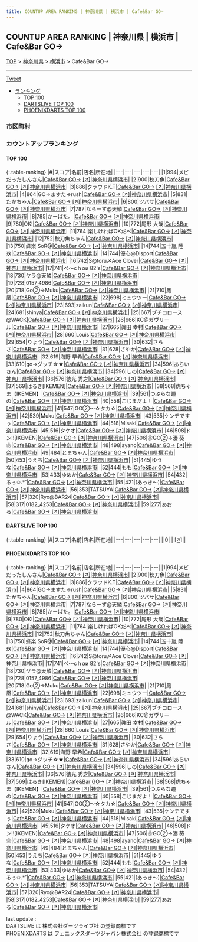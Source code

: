 ```yaml
---
title: COUNTUP AREA RANKING | 神奈川県 | 横浜市 | Cafe&Bar GO→
---
```

## COUNTUP AREA RANKING | 神奈川県 | 横浜市 | Cafe&Bar GO→

[TOP](/darts/rank/) > [神奈川県](/darts/rank/神奈川県/) > [横浜市](/darts/rank/神奈川県/横浜市/) > Cafe&Bar GO→

___

<a href="https://twitter.com/share?ref_src=twsrc%5Etfw" data-text="COUNTUP AREA RANKING | 神奈川県横浜市Cafe&Bar GO→" class="twitter-share-button" data-hashtags="DARTSLIVE,PHOENIXDARTS,darts,ダーツ" data-show-count="false">Tweet</a>

* [ランキング](#カウントアップランキング)
    * [TOP 100](#top-100)
    * [DARTSLIVE TOP 100](#dartslive-top-100)
    * [PHOENIXDARTS TOP 100](#phoenixdarts-top-100)

### 市区町村

<ul>

</ul>

### カウントアップランキング

#### TOP 100



{:.table-ranking}
|#|スコア|名前|店名|所在地|
|---|---|---|---|---|
|1|994|<span class="rank-name-pd">メビだったしんさん</span>|<a href="/darts/rank/shops/61937.html">Cafe&Bar GO→</a> <a href="https://vs.phoenixdarts.com/jp/shop/shopDetailInfo/s_61937?s_seq=61937">[↗]</a>|<a href="/darts/rank/神奈川県/横浜市">神奈川県横浜市</a>|
|2|900|<span class="rank-name-pd">秋刀魚</span>|<a href="/darts/rank/shops/61937.html">Cafe&Bar GO→</a> <a href="https://vs.phoenixdarts.com/jp/shop/shopDetailInfo/s_61937?s_seq=61937">[↗]</a>|<a href="/darts/rank/神奈川県/横浜市">神奈川県横浜市</a>|
|3|886|<span class="rank-name-pd">クラウドK.T</span>|<a href="/darts/rank/shops/61937.html">Cafe&Bar GO→</a> <a href="https://vs.phoenixdarts.com/jp/shop/shopDetailInfo/s_61937?s_seq=61937">[↗]</a>|<a href="/darts/rank/神奈川県/横浜市">神奈川県横浜市</a>|
|4|864|<span class="rank-name-pd">GO→ますた→rush</span>|<a href="/darts/rank/shops/61937.html">Cafe&Bar GO→</a> <a href="https://vs.phoenixdarts.com/jp/shop/shopDetailInfo/s_61937?s_seq=61937">[↗]</a>|<a href="/darts/rank/神奈川県/横浜市">神奈川県横浜市</a>|
|5|831|<span class="rank-name-pd">たかちゃん</span>|<a href="/darts/rank/shops/61937.html">Cafe&Bar GO→</a> <a href="https://vs.phoenixdarts.com/jp/shop/shopDetailInfo/s_61937?s_seq=61937">[↗]</a>|<a href="/darts/rank/神奈川県/横浜市">神奈川県横浜市</a>|
|6|800|<span class="rank-name-pd">ツバサ</span>|<a href="/darts/rank/shops/61937.html">Cafe&Bar GO→</a> <a href="https://vs.phoenixdarts.com/jp/shop/shopDetailInfo/s_61937?s_seq=61937">[↗]</a>|<a href="/darts/rank/神奈川県/横浜市">神奈川県横浜市</a>|
|7|787|<span class="rank-name-pd">ならーず@天鱗</span>|<a href="/darts/rank/shops/61937.html">Cafe&Bar GO→</a> <a href="https://vs.phoenixdarts.com/jp/shop/shopDetailInfo/s_61937?s_seq=61937">[↗]</a>|<a href="/darts/rank/神奈川県/横浜市">神奈川県横浜市</a>|
|8|785|<span class="rank-name-pd">かーばた。</span>|<a href="/darts/rank/shops/61937.html">Cafe&Bar GO→</a> <a href="https://vs.phoenixdarts.com/jp/shop/shopDetailInfo/s_61937?s_seq=61937">[↗]</a>|<a href="/darts/rank/神奈川県/横浜市">神奈川県横浜市</a>|
|9|780|<span class="rank-name-pd">OK!</span>|<a href="/darts/rank/shops/61937.html">Cafe&Bar GO→</a> <a href="https://vs.phoenixdarts.com/jp/shop/shopDetailInfo/s_61937?s_seq=61937">[↗]</a>|<a href="/darts/rank/神奈川県/横浜市">神奈川県横浜市</a>|
|10|772|<span class="rank-name-pd">尾形 大哉</span>|<a href="/darts/rank/shops/61937.html">Cafe&Bar GO→</a> <a href="https://vs.phoenixdarts.com/jp/shop/shopDetailInfo/s_61937?s_seq=61937">[↗]</a>|<a href="/darts/rank/神奈川県/横浜市">神奈川県横浜市</a>|
|11|764|<span class="rank-name-pd">楽しければOKだべ</span>|<a href="/darts/rank/shops/61937.html">Cafe&Bar GO→</a> <a href="https://vs.phoenixdarts.com/jp/shop/shopDetailInfo/s_61937?s_seq=61937">[↗]</a>|<a href="/darts/rank/神奈川県/横浜市">神奈川県横浜市</a>|
|12|752|<span class="rank-name-pd">秋刀魚ちゃん</span>|<a href="/darts/rank/shops/61937.html">Cafe&Bar GO→</a> <a href="https://vs.phoenixdarts.com/jp/shop/shopDetailInfo/s_61937?s_seq=61937">[↗]</a>|<a href="/darts/rank/神奈川県/横浜市">神奈川県横浜市</a>|
|13|750|<span class="rank-name-pd">蜂楽 SoR@</span>|<a href="/darts/rank/shops/61937.html">Cafe&Bar GO→</a> <a href="https://vs.phoenixdarts.com/jp/shop/shopDetailInfo/s_61937?s_seq=61937">[↗]</a>|<a href="/darts/rank/神奈川県/横浜市">神奈川県横浜市</a>|
|14|744|<span class="rank-name-pd"><span class="pro-icon-pd"></span>五十嵐 陸玖</span>|<a href="/darts/rank/shops/61937.html">Cafe&Bar GO→</a> <a href="https://vs.phoenixdarts.com/jp/shop/shopDetailInfo/s_61937?s_seq=61937">[↗]</a>|<a href="/darts/rank/神奈川県/横浜市">神奈川県横浜市</a>|
|14|744|<span class="rank-name-pd">優心@Disport</span>|<a href="/darts/rank/shops/61937.html">Cafe&Bar GO→</a> <a href="https://vs.phoenixdarts.com/jp/shop/shopDetailInfo/s_61937?s_seq=61937">[↗]</a>|<a href="/darts/rank/神奈川県/横浜市">神奈川県横浜市</a>|
|16|742|<span class="rank-name-pd">S@toru〆Ace Clover</span>|<a href="/darts/rank/shops/61937.html">Cafe&Bar GO→</a> <a href="https://vs.phoenixdarts.com/jp/shop/shopDetailInfo/s_61937?s_seq=61937">[↗]</a>|<a href="/darts/rank/神奈川県/横浜市">神奈川県横浜市</a>|
|17|741|<span class="rank-name-pd">ぺ～сｈαи 82&#x27;s</span>|<a href="/darts/rank/shops/61937.html">Cafe&Bar GO→</a> <a href="https://vs.phoenixdarts.com/jp/shop/shopDetailInfo/s_61937?s_seq=61937">[↗]</a>|<a href="/darts/rank/神奈川県/横浜市">神奈川県横浜市</a>|
|18|730|<span class="rank-name-pd">ヤラ@天鱗</span>|<a href="/darts/rank/shops/61937.html">Cafe&Bar GO→</a> <a href="https://vs.phoenixdarts.com/jp/shop/shopDetailInfo/s_61937?s_seq=61937">[↗]</a>|<a href="/darts/rank/神奈川県/横浜市">神奈川県横浜市</a>|
|19|728|<span class="rank-name-pd">0157_4986</span>|<a href="/darts/rank/shops/61937.html">Cafe&Bar GO→</a> <a href="https://vs.phoenixdarts.com/jp/shop/shopDetailInfo/s_61937?s_seq=61937">[↗]</a>|<a href="/darts/rank/神奈川県/横浜市">神奈川県横浜市</a>|
|20|718|<span class="rank-name-pd">Go②→Muku</span>|<a href="/darts/rank/shops/61937.html">Cafe&Bar GO→</a> <a href="https://vs.phoenixdarts.com/jp/shop/shopDetailInfo/s_61937?s_seq=61937">[↗]</a>|<a href="/darts/rank/神奈川県/横浜市">神奈川県横浜市</a>|
|21|710|<span class="rank-name-pd">鳳凰</span>|<a href="/darts/rank/shops/61937.html">Cafe&Bar GO→</a> <a href="https://vs.phoenixdarts.com/jp/shop/shopDetailInfo/s_61937?s_seq=61937">[↗]</a>|<a href="/darts/rank/神奈川県/横浜市">神奈川県横浜市</a>|
|22|698|<span class="rank-name-pd">ミュウツー</span>|<a href="/darts/rank/shops/61937.html">Cafe&Bar GO→</a> <a href="https://vs.phoenixdarts.com/jp/shop/shopDetailInfo/s_61937?s_seq=61937">[↗]</a>|<a href="/darts/rank/神奈川県/横浜市">神奈川県横浜市</a>|
|23|693|<span class="rank-name-pd">zaikun</span>|<a href="/darts/rank/shops/61937.html">Cafe&Bar GO→</a> <a href="https://vs.phoenixdarts.com/jp/shop/shopDetailInfo/s_61937?s_seq=61937">[↗]</a>|<a href="/darts/rank/神奈川県/横浜市">神奈川県横浜市</a>|
|24|681|<span class="rank-name-pd">shinya</span>|<a href="/darts/rank/shops/61937.html">Cafe&Bar GO→</a> <a href="https://vs.phoenixdarts.com/jp/shop/shopDetailInfo/s_61937?s_seq=61937">[↗]</a>|<a href="/darts/rank/神奈川県/横浜市">神奈川県横浜市</a>|
|25|667|<span class="rank-name-pd">ブチコロース@WACK</span>|<a href="/darts/rank/shops/61937.html">Cafe&Bar GO→</a> <a href="https://vs.phoenixdarts.com/jp/shop/shopDetailInfo/s_61937?s_seq=61937">[↗]</a>|<a href="/darts/rank/神奈川県/横浜市">神奈川県横浜市</a>|
|26|666|<span class="rank-name-pd">KC@ガヴリール</span>|<a href="/darts/rank/shops/61937.html">Cafe&Bar GO→</a> <a href="https://vs.phoenixdarts.com/jp/shop/shopDetailInfo/s_61937?s_seq=61937">[↗]</a>|<a href="/darts/rank/神奈川県/横浜市">神奈川県横浜市</a>|
|27|665|<span class="rank-name-pd">眞田 幸村</span>|<a href="/darts/rank/shops/61937.html">Cafe&Bar GO→</a> <a href="https://vs.phoenixdarts.com/jp/shop/shopDetailInfo/s_61937?s_seq=61937">[↗]</a>|<a href="/darts/rank/神奈川県/横浜市">神奈川県横浜市</a>|
|28|660|<span class="rank-name-pd">Louis</span>|<a href="/darts/rank/shops/61937.html">Cafe&Bar GO→</a> <a href="https://vs.phoenixdarts.com/jp/shop/shopDetailInfo/s_61937?s_seq=61937">[↗]</a>|<a href="/darts/rank/神奈川県/横浜市">神奈川県横浜市</a>|
|29|654|<span class="rank-name-pd">りょう</span>|<a href="/darts/rank/shops/61937.html">Cafe&Bar GO→</a> <a href="https://vs.phoenixdarts.com/jp/shop/shopDetailInfo/s_61937?s_seq=61937">[↗]</a>|<a href="/darts/rank/神奈川県/横浜市">神奈川県横浜市</a>|
|30|632|<span class="rank-name-pd">さらさ</span>|<a href="/darts/rank/shops/61937.html">Cafe&Bar GO→</a> <a href="https://vs.phoenixdarts.com/jp/shop/shopDetailInfo/s_61937?s_seq=61937">[↗]</a>|<a href="/darts/rank/神奈川県/横浜市">神奈川県横浜市</a>|
|31|628|<span class="rank-name-pd">さやか</span>|<a href="/darts/rank/shops/61937.html">Cafe&Bar GO→</a> <a href="https://vs.phoenixdarts.com/jp/shop/shopDetailInfo/s_61937?s_seq=61937">[↗]</a>|<a href="/darts/rank/神奈川県/横浜市">神奈川県横浜市</a>|
|32|619|<span class="rank-name-pd">海野 早希</span>|<a href="/darts/rank/shops/61937.html">Cafe&Bar GO→</a> <a href="https://vs.phoenixdarts.com/jp/shop/shopDetailInfo/s_61937?s_seq=61937">[↗]</a>|<a href="/darts/rank/神奈川県/横浜市">神奈川県横浜市</a>|
|33|610|<span class="rank-name-pd">go→グッチ☆★</span>|<a href="/darts/rank/shops/61937.html">Cafe&Bar GO→</a> <a href="https://vs.phoenixdarts.com/jp/shop/shopDetailInfo/s_61937?s_seq=61937">[↗]</a>|<a href="/darts/rank/神奈川県/横浜市">神奈川県横浜市</a>|
|34|596|<span class="rank-name-pd">あらいさん</span>|<a href="/darts/rank/shops/61937.html">Cafe&Bar GO→</a> <a href="https://vs.phoenixdarts.com/jp/shop/shopDetailInfo/s_61937?s_seq=61937">[↗]</a>|<a href="/darts/rank/神奈川県/横浜市">神奈川県横浜市</a>|
|34|596|<span class="rank-name-pd">しの</span>|<a href="/darts/rank/shops/61937.html">Cafe&Bar GO→</a> <a href="https://vs.phoenixdarts.com/jp/shop/shopDetailInfo/s_61937?s_seq=61937">[↗]</a>|<a href="/darts/rank/神奈川県/横浜市">神奈川県横浜市</a>|
|36|576|<span class="rank-name-pd">徳光 秀之</span>|<a href="/darts/rank/shops/61937.html">Cafe&Bar GO→</a> <a href="https://vs.phoenixdarts.com/jp/shop/shopDetailInfo/s_61937?s_seq=61937">[↗]</a>|<a href="/darts/rank/神奈川県/横浜市">神奈川県横浜市</a>|
|37|569|<span class="rank-name-pd">はるき[IKEMEN]</span>|<a href="/darts/rank/shops/61937.html">Cafe&Bar GO→</a> <a href="https://vs.phoenixdarts.com/jp/shop/shopDetailInfo/s_61937?s_seq=61937">[↗]</a>|<a href="/darts/rank/神奈川県/横浜市">神奈川県横浜市</a>|
|38|568|<span class="rank-name-pd">虎ちゃま【IKEMEN】</span>|<a href="/darts/rank/shops/61937.html">Cafe&Bar GO→</a> <a href="https://vs.phoenixdarts.com/jp/shop/shopDetailInfo/s_61937?s_seq=61937">[↗]</a>|<a href="/darts/rank/神奈川県/横浜市">神奈川県横浜市</a>|
|39|561|<span class="rank-name-pd">つぶらな瞳の</span>|<a href="/darts/rank/shops/61937.html">Cafe&Bar GO→</a> <a href="https://vs.phoenixdarts.com/jp/shop/shopDetailInfo/s_61937?s_seq=61937">[↗]</a>|<a href="/darts/rank/神奈川県/横浜市">神奈川県横浜市</a>|
|40|558|<span class="rank-name-pd">こじまだよ！</span>|<a href="/darts/rank/shops/61937.html">Cafe&Bar GO→</a> <a href="https://vs.phoenixdarts.com/jp/shop/shopDetailInfo/s_61937?s_seq=61937">[↗]</a>|<a href="/darts/rank/神奈川県/横浜市">神奈川県横浜市</a>|
|41|547|<span class="rank-name-pd">GO②〜☆タカ☆</span>|<a href="/darts/rank/shops/61937.html">Cafe&Bar GO→</a> <a href="https://vs.phoenixdarts.com/jp/shop/shopDetailInfo/s_61937?s_seq=61937">[↗]</a>|<a href="/darts/rank/神奈川県/横浜市">神奈川県横浜市</a>|
|42|539|<span class="rank-name-pd">Muku</span>|<a href="/darts/rank/shops/61937.html">Cafe&Bar GO→</a> <a href="https://vs.phoenixdarts.com/jp/shop/shopDetailInfo/s_61937?s_seq=61937">[↗]</a>|<a href="/darts/rank/神奈川県/横浜市">神奈川県横浜市</a>|
|43|535|<span class="rank-name-pd">ケンヂですぅ</span>|<a href="/darts/rank/shops/61937.html">Cafe&Bar GO→</a> <a href="https://vs.phoenixdarts.com/jp/shop/shopDetailInfo/s_61937?s_seq=61937">[↗]</a>|<a href="/darts/rank/神奈川県/横浜市">神奈川県横浜市</a>|
|44|518|<span class="rank-name-pd">Misaki</span>|<a href="/darts/rank/shops/61937.html">Cafe&Bar GO→</a> <a href="https://vs.phoenixdarts.com/jp/shop/shopDetailInfo/s_61937?s_seq=61937">[↗]</a>|<a href="/darts/rank/神奈川県/横浜市">神奈川県横浜市</a>|
|45|516|<span class="rank-name-pd">タケオ</span>|<a href="/darts/rank/shops/61937.html">Cafe&Bar GO→</a> <a href="https://vs.phoenixdarts.com/jp/shop/shopDetailInfo/s_61937?s_seq=61937">[↗]</a>|<a href="/darts/rank/神奈川県/横浜市">神奈川県横浜市</a>|
|46|508|<span class="rank-name-pd">ドン!![IKEMEN]</span>|<a href="/darts/rank/shops/61937.html">Cafe&Bar GO→</a> <a href="https://vs.phoenixdarts.com/jp/shop/shopDetailInfo/s_61937?s_seq=61937">[↗]</a>|<a href="/darts/rank/神奈川県/横浜市">神奈川県横浜市</a>|
|47|506|<span class="rank-name-pd">❀GO②→湊 葵❀</span>|<a href="/darts/rank/shops/61937.html">Cafe&Bar GO→</a> <a href="https://vs.phoenixdarts.com/jp/shop/shopDetailInfo/s_61937?s_seq=61937">[↗]</a>|<a href="/darts/rank/神奈川県/横浜市">神奈川県横浜市</a>|
|48|498|<span class="rank-name-pd">ayano</span>|<a href="/darts/rank/shops/61937.html">Cafe&Bar GO→</a> <a href="https://vs.phoenixdarts.com/jp/shop/shopDetailInfo/s_61937?s_seq=61937">[↗]</a>|<a href="/darts/rank/神奈川県/横浜市">神奈川県横浜市</a>|
|49|484|<span class="rank-name-pd">とまちゃん</span>|<a href="/darts/rank/shops/61937.html">Cafe&Bar GO→</a> <a href="https://vs.phoenixdarts.com/jp/shop/shopDetailInfo/s_61937?s_seq=61937">[↗]</a>|<a href="/darts/rank/神奈川県/横浜市">神奈川県横浜市</a>|
|50|453|<span class="rank-name-pd">うえち</span>|<a href="/darts/rank/shops/61937.html">Cafe&Bar GO→</a> <a href="https://vs.phoenixdarts.com/jp/shop/shopDetailInfo/s_61937?s_seq=61937">[↗]</a>|<a href="/darts/rank/神奈川県/横浜市">神奈川県横浜市</a>|
|51|445|<span class="rank-name-pd">ゆうな</span>|<a href="/darts/rank/shops/61937.html">Cafe&Bar GO→</a> <a href="https://vs.phoenixdarts.com/jp/shop/shopDetailInfo/s_61937?s_seq=61937">[↗]</a>|<a href="/darts/rank/神奈川県/横浜市">神奈川県横浜市</a>|
|52|444|<span class="rank-name-pd">もも</span>|<a href="/darts/rank/shops/61937.html">Cafe&Bar GO→</a> <a href="https://vs.phoenixdarts.com/jp/shop/shopDetailInfo/s_61937?s_seq=61937">[↗]</a>|<a href="/darts/rank/神奈川県/横浜市">神奈川県横浜市</a>|
|53|433|<span class="rank-name-pd">ゆめか</span>|<a href="/darts/rank/shops/61937.html">Cafe&Bar GO→</a> <a href="https://vs.phoenixdarts.com/jp/shop/shopDetailInfo/s_61937?s_seq=61937">[↗]</a>|<a href="/darts/rank/神奈川県/横浜市">神奈川県横浜市</a>|
|54|432|<span class="rank-name-pd">るぅ✩.*˚</span>|<a href="/darts/rank/shops/61937.html">Cafe&Bar GO→</a> <a href="https://vs.phoenixdarts.com/jp/shop/shopDetailInfo/s_61937?s_seq=61937">[↗]</a>|<a href="/darts/rank/神奈川県/横浜市">神奈川県横浜市</a>|
|55|421|<span class="rank-name-pd">(あっき〜)</span>|<a href="/darts/rank/shops/61937.html">Cafe&Bar GO→</a> <a href="https://vs.phoenixdarts.com/jp/shop/shopDetailInfo/s_61937?s_seq=61937">[↗]</a>|<a href="/darts/rank/神奈川県/横浜市">神奈川県横浜市</a>|
|56|353|<span class="rank-name-pd">TAT$UYA</span>|<a href="/darts/rank/shops/61937.html">Cafe&Bar GO→</a> <a href="https://vs.phoenixdarts.com/jp/shop/shopDetailInfo/s_61937?s_seq=61937">[↗]</a>|<a href="/darts/rank/神奈川県/横浜市">神奈川県横浜市</a>|
|57|320|<span class="rank-name-pd">Ryo@BAR24</span>|<a href="/darts/rank/shops/61937.html">Cafe&Bar GO→</a> <a href="https://vs.phoenixdarts.com/jp/shop/shopDetailInfo/s_61937?s_seq=61937">[↗]</a>|<a href="/darts/rank/神奈川県/横浜市">神奈川県横浜市</a>|
|58|317|<span class="rank-name-pd">0182_4253</span>|<a href="/darts/rank/shops/61937.html">Cafe&Bar GO→</a> <a href="https://vs.phoenixdarts.com/jp/shop/shopDetailInfo/s_61937?s_seq=61937">[↗]</a>|<a href="/darts/rank/神奈川県/横浜市">神奈川県横浜市</a>|
|59|277|<span class="rank-name-pd">あおる</span>|<a href="/darts/rank/shops/61937.html">Cafe&Bar GO→</a> <a href="https://vs.phoenixdarts.com/jp/shop/shopDetailInfo/s_61937?s_seq=61937">[↗]</a>|<a href="/darts/rank/神奈川県/横浜市">神奈川県横浜市</a>|


#### DARTSLIVE TOP 100



{:.table-ranking}
|#|スコア|名前|店名|所在地|
|---|---|---|---|---|
||0|<span class="rank-name-dl"> </span>|<a href="/darts/rank/shops/.html"></a> <a href="">[↗]</a>|<a href="/darts/rank//"></a>|


#### PHOENIXDARTS TOP 100



{:.table-ranking}
|#|スコア|名前|店名|所在地|
|---|---|---|---|---|
|1|994|<span class="rank-name-pd">メビだったしんさん</span>|<a href="/darts/rank/shops/61937.html">Cafe&Bar GO→</a> <a href="https://vs.phoenixdarts.com/jp/shop/shopDetailInfo/s_61937?s_seq=61937">[↗]</a>|<a href="/darts/rank/神奈川県/横浜市">神奈川県横浜市</a>|
|2|900|<span class="rank-name-pd">秋刀魚</span>|<a href="/darts/rank/shops/61937.html">Cafe&Bar GO→</a> <a href="https://vs.phoenixdarts.com/jp/shop/shopDetailInfo/s_61937?s_seq=61937">[↗]</a>|<a href="/darts/rank/神奈川県/横浜市">神奈川県横浜市</a>|
|3|886|<span class="rank-name-pd">クラウドK.T</span>|<a href="/darts/rank/shops/61937.html">Cafe&Bar GO→</a> <a href="https://vs.phoenixdarts.com/jp/shop/shopDetailInfo/s_61937?s_seq=61937">[↗]</a>|<a href="/darts/rank/神奈川県/横浜市">神奈川県横浜市</a>|
|4|864|<span class="rank-name-pd">GO→ますた→rush</span>|<a href="/darts/rank/shops/61937.html">Cafe&Bar GO→</a> <a href="https://vs.phoenixdarts.com/jp/shop/shopDetailInfo/s_61937?s_seq=61937">[↗]</a>|<a href="/darts/rank/神奈川県/横浜市">神奈川県横浜市</a>|
|5|831|<span class="rank-name-pd">たかちゃん</span>|<a href="/darts/rank/shops/61937.html">Cafe&Bar GO→</a> <a href="https://vs.phoenixdarts.com/jp/shop/shopDetailInfo/s_61937?s_seq=61937">[↗]</a>|<a href="/darts/rank/神奈川県/横浜市">神奈川県横浜市</a>|
|6|800|<span class="rank-name-pd">ツバサ</span>|<a href="/darts/rank/shops/61937.html">Cafe&Bar GO→</a> <a href="https://vs.phoenixdarts.com/jp/shop/shopDetailInfo/s_61937?s_seq=61937">[↗]</a>|<a href="/darts/rank/神奈川県/横浜市">神奈川県横浜市</a>|
|7|787|<span class="rank-name-pd">ならーず@天鱗</span>|<a href="/darts/rank/shops/61937.html">Cafe&Bar GO→</a> <a href="https://vs.phoenixdarts.com/jp/shop/shopDetailInfo/s_61937?s_seq=61937">[↗]</a>|<a href="/darts/rank/神奈川県/横浜市">神奈川県横浜市</a>|
|8|785|<span class="rank-name-pd">かーばた。</span>|<a href="/darts/rank/shops/61937.html">Cafe&Bar GO→</a> <a href="https://vs.phoenixdarts.com/jp/shop/shopDetailInfo/s_61937?s_seq=61937">[↗]</a>|<a href="/darts/rank/神奈川県/横浜市">神奈川県横浜市</a>|
|9|780|<span class="rank-name-pd">OK!</span>|<a href="/darts/rank/shops/61937.html">Cafe&Bar GO→</a> <a href="https://vs.phoenixdarts.com/jp/shop/shopDetailInfo/s_61937?s_seq=61937">[↗]</a>|<a href="/darts/rank/神奈川県/横浜市">神奈川県横浜市</a>|
|10|772|<span class="rank-name-pd">尾形 大哉</span>|<a href="/darts/rank/shops/61937.html">Cafe&Bar GO→</a> <a href="https://vs.phoenixdarts.com/jp/shop/shopDetailInfo/s_61937?s_seq=61937">[↗]</a>|<a href="/darts/rank/神奈川県/横浜市">神奈川県横浜市</a>|
|11|764|<span class="rank-name-pd">楽しければOKだべ</span>|<a href="/darts/rank/shops/61937.html">Cafe&Bar GO→</a> <a href="https://vs.phoenixdarts.com/jp/shop/shopDetailInfo/s_61937?s_seq=61937">[↗]</a>|<a href="/darts/rank/神奈川県/横浜市">神奈川県横浜市</a>|
|12|752|<span class="rank-name-pd">秋刀魚ちゃん</span>|<a href="/darts/rank/shops/61937.html">Cafe&Bar GO→</a> <a href="https://vs.phoenixdarts.com/jp/shop/shopDetailInfo/s_61937?s_seq=61937">[↗]</a>|<a href="/darts/rank/神奈川県/横浜市">神奈川県横浜市</a>|
|13|750|<span class="rank-name-pd">蜂楽 SoR@</span>|<a href="/darts/rank/shops/61937.html">Cafe&Bar GO→</a> <a href="https://vs.phoenixdarts.com/jp/shop/shopDetailInfo/s_61937?s_seq=61937">[↗]</a>|<a href="/darts/rank/神奈川県/横浜市">神奈川県横浜市</a>|
|14|744|<span class="rank-name-pd"><span class="pro-icon-pd"></span>五十嵐 陸玖</span>|<a href="/darts/rank/shops/61937.html">Cafe&Bar GO→</a> <a href="https://vs.phoenixdarts.com/jp/shop/shopDetailInfo/s_61937?s_seq=61937">[↗]</a>|<a href="/darts/rank/神奈川県/横浜市">神奈川県横浜市</a>|
|14|744|<span class="rank-name-pd">優心@Disport</span>|<a href="/darts/rank/shops/61937.html">Cafe&Bar GO→</a> <a href="https://vs.phoenixdarts.com/jp/shop/shopDetailInfo/s_61937?s_seq=61937">[↗]</a>|<a href="/darts/rank/神奈川県/横浜市">神奈川県横浜市</a>|
|16|742|<span class="rank-name-pd">S@toru〆Ace Clover</span>|<a href="/darts/rank/shops/61937.html">Cafe&Bar GO→</a> <a href="https://vs.phoenixdarts.com/jp/shop/shopDetailInfo/s_61937?s_seq=61937">[↗]</a>|<a href="/darts/rank/神奈川県/横浜市">神奈川県横浜市</a>|
|17|741|<span class="rank-name-pd">ぺ～сｈαи 82&#x27;s</span>|<a href="/darts/rank/shops/61937.html">Cafe&Bar GO→</a> <a href="https://vs.phoenixdarts.com/jp/shop/shopDetailInfo/s_61937?s_seq=61937">[↗]</a>|<a href="/darts/rank/神奈川県/横浜市">神奈川県横浜市</a>|
|18|730|<span class="rank-name-pd">ヤラ@天鱗</span>|<a href="/darts/rank/shops/61937.html">Cafe&Bar GO→</a> <a href="https://vs.phoenixdarts.com/jp/shop/shopDetailInfo/s_61937?s_seq=61937">[↗]</a>|<a href="/darts/rank/神奈川県/横浜市">神奈川県横浜市</a>|
|19|728|<span class="rank-name-pd">0157_4986</span>|<a href="/darts/rank/shops/61937.html">Cafe&Bar GO→</a> <a href="https://vs.phoenixdarts.com/jp/shop/shopDetailInfo/s_61937?s_seq=61937">[↗]</a>|<a href="/darts/rank/神奈川県/横浜市">神奈川県横浜市</a>|
|20|718|<span class="rank-name-pd">Go②→Muku</span>|<a href="/darts/rank/shops/61937.html">Cafe&Bar GO→</a> <a href="https://vs.phoenixdarts.com/jp/shop/shopDetailInfo/s_61937?s_seq=61937">[↗]</a>|<a href="/darts/rank/神奈川県/横浜市">神奈川県横浜市</a>|
|21|710|<span class="rank-name-pd">鳳凰</span>|<a href="/darts/rank/shops/61937.html">Cafe&Bar GO→</a> <a href="https://vs.phoenixdarts.com/jp/shop/shopDetailInfo/s_61937?s_seq=61937">[↗]</a>|<a href="/darts/rank/神奈川県/横浜市">神奈川県横浜市</a>|
|22|698|<span class="rank-name-pd">ミュウツー</span>|<a href="/darts/rank/shops/61937.html">Cafe&Bar GO→</a> <a href="https://vs.phoenixdarts.com/jp/shop/shopDetailInfo/s_61937?s_seq=61937">[↗]</a>|<a href="/darts/rank/神奈川県/横浜市">神奈川県横浜市</a>|
|23|693|<span class="rank-name-pd">zaikun</span>|<a href="/darts/rank/shops/61937.html">Cafe&Bar GO→</a> <a href="https://vs.phoenixdarts.com/jp/shop/shopDetailInfo/s_61937?s_seq=61937">[↗]</a>|<a href="/darts/rank/神奈川県/横浜市">神奈川県横浜市</a>|
|24|681|<span class="rank-name-pd">shinya</span>|<a href="/darts/rank/shops/61937.html">Cafe&Bar GO→</a> <a href="https://vs.phoenixdarts.com/jp/shop/shopDetailInfo/s_61937?s_seq=61937">[↗]</a>|<a href="/darts/rank/神奈川県/横浜市">神奈川県横浜市</a>|
|25|667|<span class="rank-name-pd">ブチコロース@WACK</span>|<a href="/darts/rank/shops/61937.html">Cafe&Bar GO→</a> <a href="https://vs.phoenixdarts.com/jp/shop/shopDetailInfo/s_61937?s_seq=61937">[↗]</a>|<a href="/darts/rank/神奈川県/横浜市">神奈川県横浜市</a>|
|26|666|<span class="rank-name-pd">KC@ガヴリール</span>|<a href="/darts/rank/shops/61937.html">Cafe&Bar GO→</a> <a href="https://vs.phoenixdarts.com/jp/shop/shopDetailInfo/s_61937?s_seq=61937">[↗]</a>|<a href="/darts/rank/神奈川県/横浜市">神奈川県横浜市</a>|
|27|665|<span class="rank-name-pd">眞田 幸村</span>|<a href="/darts/rank/shops/61937.html">Cafe&Bar GO→</a> <a href="https://vs.phoenixdarts.com/jp/shop/shopDetailInfo/s_61937?s_seq=61937">[↗]</a>|<a href="/darts/rank/神奈川県/横浜市">神奈川県横浜市</a>|
|28|660|<span class="rank-name-pd">Louis</span>|<a href="/darts/rank/shops/61937.html">Cafe&Bar GO→</a> <a href="https://vs.phoenixdarts.com/jp/shop/shopDetailInfo/s_61937?s_seq=61937">[↗]</a>|<a href="/darts/rank/神奈川県/横浜市">神奈川県横浜市</a>|
|29|654|<span class="rank-name-pd">りょう</span>|<a href="/darts/rank/shops/61937.html">Cafe&Bar GO→</a> <a href="https://vs.phoenixdarts.com/jp/shop/shopDetailInfo/s_61937?s_seq=61937">[↗]</a>|<a href="/darts/rank/神奈川県/横浜市">神奈川県横浜市</a>|
|30|632|<span class="rank-name-pd">さらさ</span>|<a href="/darts/rank/shops/61937.html">Cafe&Bar GO→</a> <a href="https://vs.phoenixdarts.com/jp/shop/shopDetailInfo/s_61937?s_seq=61937">[↗]</a>|<a href="/darts/rank/神奈川県/横浜市">神奈川県横浜市</a>|
|31|628|<span class="rank-name-pd">さやか</span>|<a href="/darts/rank/shops/61937.html">Cafe&Bar GO→</a> <a href="https://vs.phoenixdarts.com/jp/shop/shopDetailInfo/s_61937?s_seq=61937">[↗]</a>|<a href="/darts/rank/神奈川県/横浜市">神奈川県横浜市</a>|
|32|619|<span class="rank-name-pd">海野 早希</span>|<a href="/darts/rank/shops/61937.html">Cafe&Bar GO→</a> <a href="https://vs.phoenixdarts.com/jp/shop/shopDetailInfo/s_61937?s_seq=61937">[↗]</a>|<a href="/darts/rank/神奈川県/横浜市">神奈川県横浜市</a>|
|33|610|<span class="rank-name-pd">go→グッチ☆★</span>|<a href="/darts/rank/shops/61937.html">Cafe&Bar GO→</a> <a href="https://vs.phoenixdarts.com/jp/shop/shopDetailInfo/s_61937?s_seq=61937">[↗]</a>|<a href="/darts/rank/神奈川県/横浜市">神奈川県横浜市</a>|
|34|596|<span class="rank-name-pd">あらいさん</span>|<a href="/darts/rank/shops/61937.html">Cafe&Bar GO→</a> <a href="https://vs.phoenixdarts.com/jp/shop/shopDetailInfo/s_61937?s_seq=61937">[↗]</a>|<a href="/darts/rank/神奈川県/横浜市">神奈川県横浜市</a>|
|34|596|<span class="rank-name-pd">しの</span>|<a href="/darts/rank/shops/61937.html">Cafe&Bar GO→</a> <a href="https://vs.phoenixdarts.com/jp/shop/shopDetailInfo/s_61937?s_seq=61937">[↗]</a>|<a href="/darts/rank/神奈川県/横浜市">神奈川県横浜市</a>|
|36|576|<span class="rank-name-pd">徳光 秀之</span>|<a href="/darts/rank/shops/61937.html">Cafe&Bar GO→</a> <a href="https://vs.phoenixdarts.com/jp/shop/shopDetailInfo/s_61937?s_seq=61937">[↗]</a>|<a href="/darts/rank/神奈川県/横浜市">神奈川県横浜市</a>|
|37|569|<span class="rank-name-pd">はるき[IKEMEN]</span>|<a href="/darts/rank/shops/61937.html">Cafe&Bar GO→</a> <a href="https://vs.phoenixdarts.com/jp/shop/shopDetailInfo/s_61937?s_seq=61937">[↗]</a>|<a href="/darts/rank/神奈川県/横浜市">神奈川県横浜市</a>|
|38|568|<span class="rank-name-pd">虎ちゃま【IKEMEN】</span>|<a href="/darts/rank/shops/61937.html">Cafe&Bar GO→</a> <a href="https://vs.phoenixdarts.com/jp/shop/shopDetailInfo/s_61937?s_seq=61937">[↗]</a>|<a href="/darts/rank/神奈川県/横浜市">神奈川県横浜市</a>|
|39|561|<span class="rank-name-pd">つぶらな瞳の</span>|<a href="/darts/rank/shops/61937.html">Cafe&Bar GO→</a> <a href="https://vs.phoenixdarts.com/jp/shop/shopDetailInfo/s_61937?s_seq=61937">[↗]</a>|<a href="/darts/rank/神奈川県/横浜市">神奈川県横浜市</a>|
|40|558|<span class="rank-name-pd">こじまだよ！</span>|<a href="/darts/rank/shops/61937.html">Cafe&Bar GO→</a> <a href="https://vs.phoenixdarts.com/jp/shop/shopDetailInfo/s_61937?s_seq=61937">[↗]</a>|<a href="/darts/rank/神奈川県/横浜市">神奈川県横浜市</a>|
|41|547|<span class="rank-name-pd">GO②〜☆タカ☆</span>|<a href="/darts/rank/shops/61937.html">Cafe&Bar GO→</a> <a href="https://vs.phoenixdarts.com/jp/shop/shopDetailInfo/s_61937?s_seq=61937">[↗]</a>|<a href="/darts/rank/神奈川県/横浜市">神奈川県横浜市</a>|
|42|539|<span class="rank-name-pd">Muku</span>|<a href="/darts/rank/shops/61937.html">Cafe&Bar GO→</a> <a href="https://vs.phoenixdarts.com/jp/shop/shopDetailInfo/s_61937?s_seq=61937">[↗]</a>|<a href="/darts/rank/神奈川県/横浜市">神奈川県横浜市</a>|
|43|535|<span class="rank-name-pd">ケンヂですぅ</span>|<a href="/darts/rank/shops/61937.html">Cafe&Bar GO→</a> <a href="https://vs.phoenixdarts.com/jp/shop/shopDetailInfo/s_61937?s_seq=61937">[↗]</a>|<a href="/darts/rank/神奈川県/横浜市">神奈川県横浜市</a>|
|44|518|<span class="rank-name-pd">Misaki</span>|<a href="/darts/rank/shops/61937.html">Cafe&Bar GO→</a> <a href="https://vs.phoenixdarts.com/jp/shop/shopDetailInfo/s_61937?s_seq=61937">[↗]</a>|<a href="/darts/rank/神奈川県/横浜市">神奈川県横浜市</a>|
|45|516|<span class="rank-name-pd">タケオ</span>|<a href="/darts/rank/shops/61937.html">Cafe&Bar GO→</a> <a href="https://vs.phoenixdarts.com/jp/shop/shopDetailInfo/s_61937?s_seq=61937">[↗]</a>|<a href="/darts/rank/神奈川県/横浜市">神奈川県横浜市</a>|
|46|508|<span class="rank-name-pd">ドン!![IKEMEN]</span>|<a href="/darts/rank/shops/61937.html">Cafe&Bar GO→</a> <a href="https://vs.phoenixdarts.com/jp/shop/shopDetailInfo/s_61937?s_seq=61937">[↗]</a>|<a href="/darts/rank/神奈川県/横浜市">神奈川県横浜市</a>|
|47|506|<span class="rank-name-pd">❀GO②→湊 葵❀</span>|<a href="/darts/rank/shops/61937.html">Cafe&Bar GO→</a> <a href="https://vs.phoenixdarts.com/jp/shop/shopDetailInfo/s_61937?s_seq=61937">[↗]</a>|<a href="/darts/rank/神奈川県/横浜市">神奈川県横浜市</a>|
|48|498|<span class="rank-name-pd">ayano</span>|<a href="/darts/rank/shops/61937.html">Cafe&Bar GO→</a> <a href="https://vs.phoenixdarts.com/jp/shop/shopDetailInfo/s_61937?s_seq=61937">[↗]</a>|<a href="/darts/rank/神奈川県/横浜市">神奈川県横浜市</a>|
|49|484|<span class="rank-name-pd">とまちゃん</span>|<a href="/darts/rank/shops/61937.html">Cafe&Bar GO→</a> <a href="https://vs.phoenixdarts.com/jp/shop/shopDetailInfo/s_61937?s_seq=61937">[↗]</a>|<a href="/darts/rank/神奈川県/横浜市">神奈川県横浜市</a>|
|50|453|<span class="rank-name-pd">うえち</span>|<a href="/darts/rank/shops/61937.html">Cafe&Bar GO→</a> <a href="https://vs.phoenixdarts.com/jp/shop/shopDetailInfo/s_61937?s_seq=61937">[↗]</a>|<a href="/darts/rank/神奈川県/横浜市">神奈川県横浜市</a>|
|51|445|<span class="rank-name-pd">ゆうな</span>|<a href="/darts/rank/shops/61937.html">Cafe&Bar GO→</a> <a href="https://vs.phoenixdarts.com/jp/shop/shopDetailInfo/s_61937?s_seq=61937">[↗]</a>|<a href="/darts/rank/神奈川県/横浜市">神奈川県横浜市</a>|
|52|444|<span class="rank-name-pd">もも</span>|<a href="/darts/rank/shops/61937.html">Cafe&Bar GO→</a> <a href="https://vs.phoenixdarts.com/jp/shop/shopDetailInfo/s_61937?s_seq=61937">[↗]</a>|<a href="/darts/rank/神奈川県/横浜市">神奈川県横浜市</a>|
|53|433|<span class="rank-name-pd">ゆめか</span>|<a href="/darts/rank/shops/61937.html">Cafe&Bar GO→</a> <a href="https://vs.phoenixdarts.com/jp/shop/shopDetailInfo/s_61937?s_seq=61937">[↗]</a>|<a href="/darts/rank/神奈川県/横浜市">神奈川県横浜市</a>|
|54|432|<span class="rank-name-pd">るぅ✩.*˚</span>|<a href="/darts/rank/shops/61937.html">Cafe&Bar GO→</a> <a href="https://vs.phoenixdarts.com/jp/shop/shopDetailInfo/s_61937?s_seq=61937">[↗]</a>|<a href="/darts/rank/神奈川県/横浜市">神奈川県横浜市</a>|
|55|421|<span class="rank-name-pd">(あっき〜)</span>|<a href="/darts/rank/shops/61937.html">Cafe&Bar GO→</a> <a href="https://vs.phoenixdarts.com/jp/shop/shopDetailInfo/s_61937?s_seq=61937">[↗]</a>|<a href="/darts/rank/神奈川県/横浜市">神奈川県横浜市</a>|
|56|353|<span class="rank-name-pd">TAT$UYA</span>|<a href="/darts/rank/shops/61937.html">Cafe&Bar GO→</a> <a href="https://vs.phoenixdarts.com/jp/shop/shopDetailInfo/s_61937?s_seq=61937">[↗]</a>|<a href="/darts/rank/神奈川県/横浜市">神奈川県横浜市</a>|
|57|320|<span class="rank-name-pd">Ryo@BAR24</span>|<a href="/darts/rank/shops/61937.html">Cafe&Bar GO→</a> <a href="https://vs.phoenixdarts.com/jp/shop/shopDetailInfo/s_61937?s_seq=61937">[↗]</a>|<a href="/darts/rank/神奈川県/横浜市">神奈川県横浜市</a>|
|58|317|<span class="rank-name-pd">0182_4253</span>|<a href="/darts/rank/shops/61937.html">Cafe&Bar GO→</a> <a href="https://vs.phoenixdarts.com/jp/shop/shopDetailInfo/s_61937?s_seq=61937">[↗]</a>|<a href="/darts/rank/神奈川県/横浜市">神奈川県横浜市</a>|
|59|277|<span class="rank-name-pd">あおる</span>|<a href="/darts/rank/shops/61937.html">Cafe&Bar GO→</a> <a href="https://vs.phoenixdarts.com/jp/shop/shopDetailInfo/s_61937?s_seq=61937">[↗]</a>|<a href="/darts/rank/神奈川県/横浜市">神奈川県横浜市</a>|


<div class="footer border-top border-gray-light mt-5 pt-3 text-right text-gray">
    last update : <span style="font-weight: italic" id="foot_last_modified"></span><br />
    DARTSLIVE は 株式会社ダーツライブ社 の登録商標です<br />
    PHOENIXDARTS は フェニックスダーツジャパン株式会社 の登録商標です<br />
</div>

<script src="https://cdnjs.cloudflare.com/ajax/libs/jquery.tablesorter/2.31.3/js/jquery.tablesorter.min.js" integrity="sha512-qzgd5cYSZcosqpzpn7zF2ZId8f/8CHmFKZ8j7mU4OUXTNRd5g+ZHBPsgKEwoqxCtdQvExE5LprwwPAgoicguNg==" crossorigin="anonymous" referrerpolicy="no-referrer"></script>
<link rel="stylesheet" href="https://cdnjs.cloudflare.com/ajax/libs/jquery.tablesorter/2.31.3/css/theme.default.min.css" integrity="sha512-wghhOJkjQX0Lh3NSWvNKeZ0ZpNn+SPVXX1Qyc9OCaogADktxrBiBdKGDoqVUOyhStvMBmJQ8ZdMHiR3wuEq8+w==" crossorigin="anonymous" referrerpolicy="no-referrer" />
<script>
$(function() {
    $(".table-ranking").tablesorter({sortList:[[0, 0]]});
    $("#foot_last_modified").text(formatDate(new Date(document.lastModified), 'yyyy-MM-dd HH:mm:ss'));
});
</script>

<script async src="https://platform.twitter.com/widgets.js" charset="utf-8"></script>